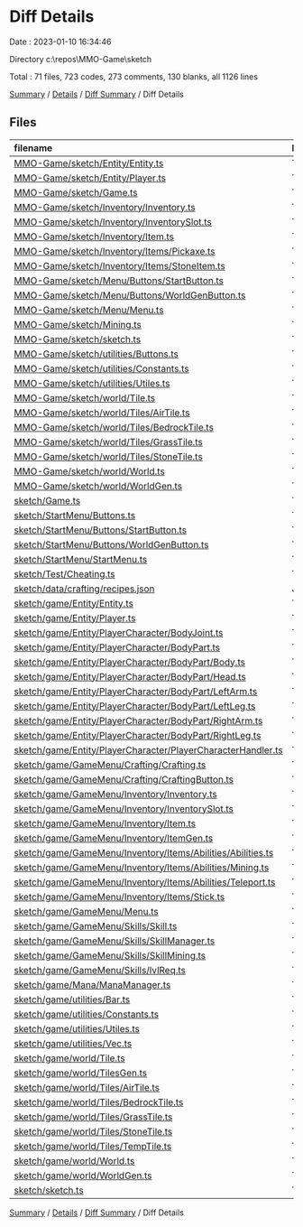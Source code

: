 # Diff Details

Date : 2023-01-10 16:34:46

Directory c:\\repos\\MMO-Game\\sketch

Total : 71 files,  723 codes, 273 comments, 130 blanks, all 1126 lines

[Summary](results.md) / [Details](details.md) / [Diff Summary](diff.md) / Diff Details

## Files
| filename | language | code | comment | blank | total |
| :--- | :--- | ---: | ---: | ---: | ---: |
| [MMO-Game/sketch/Entity/Entity.ts](/MMO-Game/sketch/Entity/Entity.ts) | TypeScript | -24 | 0 | -3 | -27 |
| [MMO-Game/sketch/Entity/Player.ts](/MMO-Game/sketch/Entity/Player.ts) | TypeScript | -139 | -6 | -17 | -162 |
| [MMO-Game/sketch/Game.ts](/MMO-Game/sketch/Game.ts) | TypeScript | -54 | 0 | -9 | -63 |
| [MMO-Game/sketch/Inventory/Inventory.ts](/MMO-Game/sketch/Inventory/Inventory.ts) | TypeScript | -93 | -1 | -13 | -107 |
| [MMO-Game/sketch/Inventory/InventorySlot.ts](/MMO-Game/sketch/Inventory/InventorySlot.ts) | TypeScript | -22 | 0 | -2 | -24 |
| [MMO-Game/sketch/Inventory/Item.ts](/MMO-Game/sketch/Inventory/Item.ts) | TypeScript | -60 | 0 | -7 | -67 |
| [MMO-Game/sketch/Inventory/Items/Pickaxe.ts](/MMO-Game/sketch/Inventory/Items/Pickaxe.ts) | TypeScript | -10 | 0 | -1 | -11 |
| [MMO-Game/sketch/Inventory/Items/StoneItem.ts](/MMO-Game/sketch/Inventory/Items/StoneItem.ts) | TypeScript | -5 | 0 | -1 | -6 |
| [MMO-Game/sketch/Menu/Buttons/StartButton.ts](/MMO-Game/sketch/Menu/Buttons/StartButton.ts) | TypeScript | -17 | -1 | -3 | -21 |
| [MMO-Game/sketch/Menu/Buttons/WorldGenButton.ts](/MMO-Game/sketch/Menu/Buttons/WorldGenButton.ts) | TypeScript | -17 | -1 | -3 | -21 |
| [MMO-Game/sketch/Menu/Menu.ts](/MMO-Game/sketch/Menu/Menu.ts) | TypeScript | -30 | 0 | -3 | -33 |
| [MMO-Game/sketch/Mining.ts](/MMO-Game/sketch/Mining.ts) | TypeScript | -37 | -2 | -3 | -42 |
| [MMO-Game/sketch/sketch.ts](/MMO-Game/sketch/sketch.ts) | TypeScript | -95 | 0 | -10 | -105 |
| [MMO-Game/sketch/utilities/Buttons.ts](/MMO-Game/sketch/utilities/Buttons.ts) | TypeScript | -62 | 0 | -7 | -69 |
| [MMO-Game/sketch/utilities/Constants.ts](/MMO-Game/sketch/utilities/Constants.ts) | TypeScript | -16 | -1 | -4 | -21 |
| [MMO-Game/sketch/utilities/Utiles.ts](/MMO-Game/sketch/utilities/Utiles.ts) | TypeScript | -29 | -1 | -4 | -34 |
| [MMO-Game/sketch/world/Tile.ts](/MMO-Game/sketch/world/Tile.ts) | TypeScript | -53 | -1 | -14 | -68 |
| [MMO-Game/sketch/world/Tiles/AirTile.ts](/MMO-Game/sketch/world/Tiles/AirTile.ts) | TypeScript | -11 | 0 | -3 | -14 |
| [MMO-Game/sketch/world/Tiles/BedrockTile.ts](/MMO-Game/sketch/world/Tiles/BedrockTile.ts) | TypeScript | -11 | 0 | -2 | -13 |
| [MMO-Game/sketch/world/Tiles/GrassTile.ts](/MMO-Game/sketch/world/Tiles/GrassTile.ts) | TypeScript | -11 | 0 | -3 | -14 |
| [MMO-Game/sketch/world/Tiles/StoneTile.ts](/MMO-Game/sketch/world/Tiles/StoneTile.ts) | TypeScript | -14 | 0 | -4 | -18 |
| [MMO-Game/sketch/world/World.ts](/MMO-Game/sketch/world/World.ts) | TypeScript | -84 | 0 | -7 | -91 |
| [MMO-Game/sketch/world/WorldGen.ts](/MMO-Game/sketch/world/WorldGen.ts) | TypeScript | -25 | -3 | -5 | -33 |
| [sketch/Game.ts](/sketch/Game.ts) | TypeScript | 62 | 0 | 11 | 73 |
| [sketch/StartMenu/Buttons.ts](/sketch/StartMenu/Buttons.ts) | TypeScript | 62 | 0 | 8 | 70 |
| [sketch/StartMenu/Buttons/StartButton.ts](/sketch/StartMenu/Buttons/StartButton.ts) | TypeScript | 17 | 0 | 2 | 19 |
| [sketch/StartMenu/Buttons/WorldGenButton.ts](/sketch/StartMenu/Buttons/WorldGenButton.ts) | TypeScript | 17 | 0 | 2 | 19 |
| [sketch/StartMenu/StartMenu.ts](/sketch/StartMenu/StartMenu.ts) | TypeScript | 30 | 0 | 3 | 33 |
| [sketch/Test/Cheating.ts](/sketch/Test/Cheating.ts) | TypeScript | 25 | 1 | 6 | 32 |
| [sketch/data/crafting/recipes.json](/sketch/data/crafting/recipes.json) | JSON | 15 | 0 | 1 | 16 |
| [sketch/game/Entity/Entity.ts](/sketch/game/Entity/Entity.ts) | TypeScript | 24 | 0 | 3 | 27 |
| [sketch/game/Entity/Player.ts](/sketch/game/Entity/Player.ts) | TypeScript | 182 | 9 | 23 | 214 |
| [sketch/game/Entity/PlayerCharacter/BodyJoint.ts](/sketch/game/Entity/PlayerCharacter/BodyJoint.ts) | TypeScript | 0 | 10 | 2 | 12 |
| [sketch/game/Entity/PlayerCharacter/BodyPart.ts](/sketch/game/Entity/PlayerCharacter/BodyPart.ts) | TypeScript | 0 | 3 | 1 | 4 |
| [sketch/game/Entity/PlayerCharacter/BodyPart/Body.ts](/sketch/game/Entity/PlayerCharacter/BodyPart/Body.ts) | TypeScript | 0 | 28 | 5 | 33 |
| [sketch/game/Entity/PlayerCharacter/BodyPart/Head.ts](/sketch/game/Entity/PlayerCharacter/BodyPart/Head.ts) | TypeScript | 0 | 6 | 1 | 7 |
| [sketch/game/Entity/PlayerCharacter/BodyPart/LeftArm.ts](/sketch/game/Entity/PlayerCharacter/BodyPart/LeftArm.ts) | TypeScript | 0 | 6 | 1 | 7 |
| [sketch/game/Entity/PlayerCharacter/BodyPart/LeftLeg.ts](/sketch/game/Entity/PlayerCharacter/BodyPart/LeftLeg.ts) | TypeScript | 0 | 6 | 1 | 7 |
| [sketch/game/Entity/PlayerCharacter/BodyPart/RightArm.ts](/sketch/game/Entity/PlayerCharacter/BodyPart/RightArm.ts) | TypeScript | 0 | 5 | 1 | 6 |
| [sketch/game/Entity/PlayerCharacter/BodyPart/RightLeg.ts](/sketch/game/Entity/PlayerCharacter/BodyPart/RightLeg.ts) | TypeScript | 0 | 6 | 1 | 7 |
| [sketch/game/Entity/PlayerCharacter/PlayerCharacterHandler.ts](/sketch/game/Entity/PlayerCharacter/PlayerCharacterHandler.ts) | TypeScript | 0 | 25 | 3 | 28 |
| [sketch/game/GameMenu/Crafting/Crafting.ts](/sketch/game/GameMenu/Crafting/Crafting.ts) | TypeScript | 74 | 5 | 8 | 87 |
| [sketch/game/GameMenu/Crafting/CraftingButton.ts](/sketch/game/GameMenu/Crafting/CraftingButton.ts) | TypeScript | 16 | 0 | 2 | 18 |
| [sketch/game/GameMenu/Inventory/Inventory.ts](/sketch/game/GameMenu/Inventory/Inventory.ts) | TypeScript | 149 | 2 | 21 | 172 |
| [sketch/game/GameMenu/Inventory/InventorySlot.ts](/sketch/game/GameMenu/Inventory/InventorySlot.ts) | TypeScript | 35 | 3 | 6 | 44 |
| [sketch/game/GameMenu/Inventory/Item.ts](/sketch/game/GameMenu/Inventory/Item.ts) | TypeScript | 58 | 9 | 12 | 79 |
| [sketch/game/GameMenu/Inventory/ItemGen.ts](/sketch/game/GameMenu/Inventory/ItemGen.ts) | TypeScript | 78 | 0 | 6 | 84 |
| [sketch/game/GameMenu/Inventory/Items/Abilities/Abilities.ts](/sketch/game/GameMenu/Inventory/Items/Abilities/Abilities.ts) | TypeScript | 7 | 0 | 1 | 8 |
| [sketch/game/GameMenu/Inventory/Items/Abilities/Mining.ts](/sketch/game/GameMenu/Inventory/Items/Abilities/Mining.ts) | TypeScript | 41 | 1 | 2 | 44 |
| [sketch/game/GameMenu/Inventory/Items/Abilities/Teleport.ts](/sketch/game/GameMenu/Inventory/Items/Abilities/Teleport.ts) | TypeScript | 42 | 1 | 10 | 53 |
| [sketch/game/GameMenu/Inventory/Items/Stick.ts](/sketch/game/GameMenu/Inventory/Items/Stick.ts) | TypeScript | 1 | 0 | 1 | 2 |
| [sketch/game/GameMenu/Menu.ts](/sketch/game/GameMenu/Menu.ts) | TypeScript | 5 | 0 | 1 | 6 |
| [sketch/game/GameMenu/Skills/Skill.ts](/sketch/game/GameMenu/Skills/Skill.ts) | TypeScript | 33 | 0 | 7 | 40 |
| [sketch/game/GameMenu/Skills/SkillManager.ts](/sketch/game/GameMenu/Skills/SkillManager.ts) | TypeScript | 27 | 0 | 3 | 30 |
| [sketch/game/GameMenu/Skills/SkillMining.ts](/sketch/game/GameMenu/Skills/SkillMining.ts) | TypeScript | 7 | 0 | 1 | 8 |
| [sketch/game/GameMenu/Skills/lvlReq.ts](/sketch/game/GameMenu/Skills/lvlReq.ts) | TypeScript | 4 | 0 | 2 | 6 |
| [sketch/game/Mana/ManaManager.ts](/sketch/game/Mana/ManaManager.ts) | TypeScript | 31 | 0 | 7 | 38 |
| [sketch/game/utilities/Bar.ts](/sketch/game/utilities/Bar.ts) | TypeScript | 39 | 0 | 5 | 44 |
| [sketch/game/utilities/Constants.ts](/sketch/game/utilities/Constants.ts) | TypeScript | 45 | 0 | 9 | 54 |
| [sketch/game/utilities/Utiles.ts](/sketch/game/utilities/Utiles.ts) | TypeScript | 74 | 1 | 8 | 83 |
| [sketch/game/utilities/Vec.ts](/sketch/game/utilities/Vec.ts) | TypeScript | 14 | 0 | 3 | 17 |
| [sketch/game/world/Tile.ts](/sketch/game/world/Tile.ts) | TypeScript | 81 | 1 | 16 | 98 |
| [sketch/game/world/TilesGen.ts](/sketch/game/world/TilesGen.ts) | TypeScript | 146 | 53 | 10 | 209 |
| [sketch/game/world/Tiles/AirTile.ts](/sketch/game/world/Tiles/AirTile.ts) | TypeScript | 0 | 14 | 3 | 17 |
| [sketch/game/world/Tiles/BedrockTile.ts](/sketch/game/world/Tiles/BedrockTile.ts) | TypeScript | 0 | 14 | 2 | 16 |
| [sketch/game/world/Tiles/GrassTile.ts](/sketch/game/world/Tiles/GrassTile.ts) | TypeScript | 0 | 18 | 4 | 22 |
| [sketch/game/world/Tiles/StoneTile.ts](/sketch/game/world/Tiles/StoneTile.ts) | TypeScript | 0 | 18 | 5 | 23 |
| [sketch/game/world/Tiles/TempTile.ts](/sketch/game/world/Tiles/TempTile.ts) | TypeScript | 0 | 8 | 1 | 9 |
| [sketch/game/world/World.ts](/sketch/game/world/World.ts) | TypeScript | 39 | 11 | 8 | 58 |
| [sketch/game/world/WorldGen.ts](/sketch/game/world/WorldGen.ts) | TypeScript | 62 | 26 | 11 | 99 |
| [sketch/sketch.ts](/sketch/sketch.ts) | TypeScript | 100 | 0 | 8 | 108 |

[Summary](results.md) / [Details](details.md) / [Diff Summary](diff.md) / Diff Details